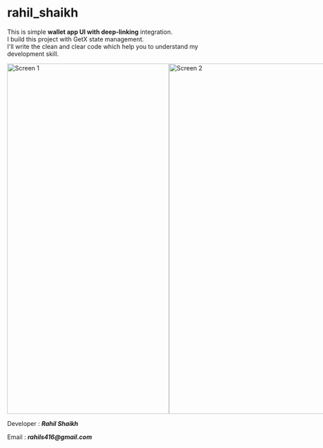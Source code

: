 # rahil_shaikh

<!DOCTYPE html>
<html>
<head>
    <title>Demo of Deep-linking</title>
</head>
<body>
    <p>
        This is simple <b>wallet app UI with deep-linking</b> integration.
        <br>I build this project with GetX state management.
        <br>I'll write the clean and clear code which help you to understand my development skill.
    </p>
    <div style="display: flex; flex-direction: row;">
        <img src="Screen1.png" alt="Screen 1" width="375" height="812">
        <img src="Screen2.png" alt="Screen 2" width="375" height="812">
        <img src="Screen3.png" alt="Screen 3" width="375" height="812">
    </div>
</body>
<footer>
    <p>Developer : <b><i>Rahil Shaikh</i></b></p>
    <p>Email : <b><i>rahils416@gmail.com</i></b></p>
</footer>
</html>
